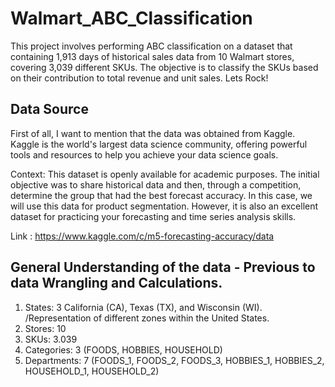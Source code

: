 # Walmart_ABC_Classification
This project involves performing ABC classification on a dataset that containing 1,913 days of historical sales data from 10 Walmart stores, covering 3,039 different SKUs. The objective is to classify the SKUs based on their contribution to total revenue and unit sales. Lets Rock!

## Data Source

First of all, I want to mention that the data was obtained from Kaggle. Kaggle is the world's largest data science community, offering powerful tools and resources to help you achieve your data science goals.

Context: This dataset is openly available for academic purposes. The initial objective was to share historical data and then, through a competition, determine the group that had the best forecast accuracy. In this case, we will use this data for product segmentation. However, it is also an excellent dataset for practicing your forecasting and time series analysis skills.

Link : https://www.kaggle.com/c/m5-forecasting-accuracy/data

## General Understanding of the data - Previous to data Wrangling and Calculations.

1. States: 3 California (CA), Texas (TX), and Wisconsin (WI). /Representation of different zones within the United States.
2. Stores: 10
3. SKUs: 3.039
4. Categories: 3 (FOODS, HOBBIES, HOUSEHOLD)
5. Departments: 7 (FOODS_1, FOODS_2, FOODS_3, HOBBIES_1, HOBBIES_2, HOUSEHOLD_1, HOUSEHOLD_2)

